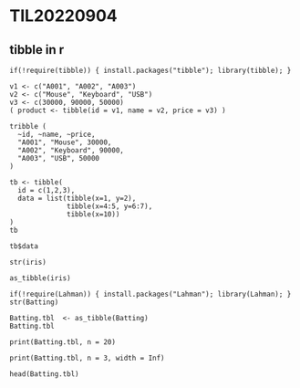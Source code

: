 # TIL20220904

## tibble in r

```
if(!require(tibble)) { install.packages("tibble"); library(tibble); }

v1 <- c("A001", "A002", "A003")
v2 <- c("Mouse", "Keyboard", "USB")
v3 <- c(30000, 90000, 50000)
( product <- tibble(id = v1, name = v2, price = v3) )
```

```
tribble (
  ~id, ~name, ~price,
  "A001", "Mouse", 30000,
  "A002", "Keyboard", 90000,
  "A003", "USB", 50000
)
```

```
tb <- tibble(
  id = c(1,2,3),
  data = list(tibble(x=1, y=2),
              tibble(x=4:5, y=6:7),
              tibble(x=10))
)
tb
```

```
tb$data
```

```
str(iris)
```

```
as_tibble(iris)
```

```
if(!require(Lahman)) { install.packages("Lahman"); library(Lahman); }
str(Batting)
```

```
Batting.tbl  <- as_tibble(Batting)
Batting.tbl
```

```
print(Batting.tbl, n = 20)
```

```
print(Batting.tbl, n = 3, width = Inf)
```

```
head(Batting.tbl)
```
